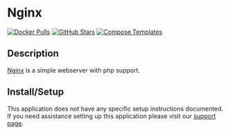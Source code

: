 # Nginx

[![Docker Pulls](https://img.shields.io/docker/pulls/linuxserver/nginx?style=flat-square&color=607D8B&label=docker%20pulls&logo=docker)](https://hub.docker.com/r/linuxserver/nginx)
[![GitHub Stars](https://img.shields.io/github/stars/linuxserver/docker-nginx?style=flat-square&color=607D8B&label=github%20stars&logo=github)](https://github.com/linuxserver/docker-nginx)
[![Compose Templates](https://img.shields.io/static/v1?style=flat-square&color=607D8B&label=compose&message=templates)](https://github.com/GhostWriters/DockSTARTer/tree/main/compose/.apps/nginx)

## Description

[Nginx](https://github.com/linuxserver/docker-nginx) is a simple webserver with php support.

## Install/Setup

This application does not have any specific setup instructions documented. If
you need assistance setting up this application please visit our
[support page](https://dockstarter.com/basics/support/).
